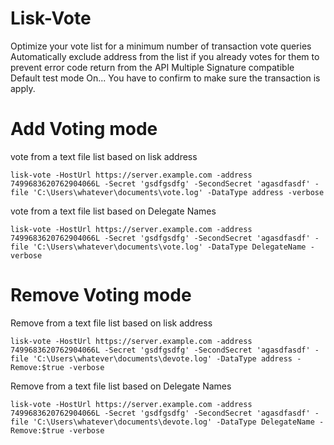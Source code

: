 # Lisk-Vote


Optimize your vote list for a minimum number of transaction vote queries  
Automatically exclude address from the list if you already votes for them to prevent error code return from the API 
Multiple Signature compatible 
Default test mode On... You have to confirm to make sure the transaction is apply.

# Add Voting mode

vote from a text file list based on lisk address

`lisk-vote -HostUrl https://server.example.com -address 7499683620762904066L -Secret 'gsdfgsdfg' -SecondSecret 'agasdfasdf' -file 'C:\Users\whatever\documents\vote.log' -DataType address -verbose`

vote from a text file list based on Delegate Names

`lisk-vote -HostUrl https://server.example.com -address 7499683620762904066L -Secret 'gsdfgsdfg' -SecondSecret 'agasdfasdf' -file 'C:\Users\whatever\documents\vote.log' -DataType DelegateName -verbose`


# Remove Voting mode 

Remove from a text file list based on lisk address 

`lisk-vote -HostUrl https://server.example.com -address 7499683620762904066L -Secret 'gsdfgsdfg' -SecondSecret 'agasdfasdf' -file 'C:\Users\whatever\documents\devote.log' -DataType address -Remove:$true -verbose`

Remove from a text file list based on Delegate Names

`lisk-vote -HostUrl https://server.example.com -address 7499683620762904066L -Secret 'gsdfgsdfg' -SecondSecret 'agasdfasdf' -file 'C:\Users\whatever\documents\devote.log' -DataType DelegateName -Remove:$true -verbose`

 
